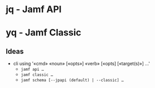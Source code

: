# jq - Jamf API
# yq - Jamf Classic

## Ideas

- cli using '«cmd» «noun» [«opts»] «verb» [«opts] [«target(s)»] …'
	- `jamf api … `
	- `jamf classic … `
	- `jamf schema [--jpapi (default) | --classic] …`
